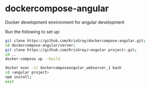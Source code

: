 # dockercompose-angular

Docker development environment for angular development

Run the following to set up:
```bash
git clone https://github.com/KrisGray/dockercompose-angular.git;
cd dockercompose-angular/server;
git clone https://github.com/KrisGray/<angular project>.git;
cd ..
docker-compose up --build
```
```bash
docker exec -it dockercomposeangular_webserver_1 bash
cd <angular project>
npm install;
exit
```
